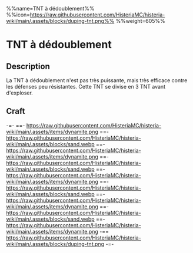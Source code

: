 %%name=TNT à dédoublement%%
%%icon=https://raw.githubusercontent.com/HisteriaMC/histeria-wiki/main/.assets/blocks/duping-tnt.png%%
%%weight=605%%

# TNT à dédoublement

## Description

La TNT à dédoublement n'est pas très puissante, mais très efficace contre les défenses peu résistantes. Cette TNT se divise en 3 TNT avant d'exploser.

## Craft 

-=-
 ==- https://raw.githubusercontent.com/HisteriaMC/histeria-wiki/main/.assets/items/dynamite.png
 ==- https://raw.githubusercontent.com/HisteriaMC/histeria-wiki/main/.assets/blocks/sand.webp
 ==- https://raw.githubusercontent.com/HisteriaMC/histeria-wiki/main/.assets/items/dynamite.png
 ==- https://raw.githubusercontent.com/HisteriaMC/histeria-wiki/main/.assets/blocks/sand.webp
 ==- https://raw.githubusercontent.com/HisteriaMC/histeria-wiki/main/.assets/items/dynamite.png
 ==- https://raw.githubusercontent.com/HisteriaMC/histeria-wiki/main/.assets/blocks/sand.webp
 ==- https://raw.githubusercontent.com/HisteriaMC/histeria-wiki/main/.assets/items/dynamite.png
 ==- https://raw.githubusercontent.com/HisteriaMC/histeria-wiki/main/.assets/blocks/sand.webp
 ==- https://raw.githubusercontent.com/HisteriaMC/histeria-wiki/main/.assets/items/dynamite.png
 -== https://raw.githubusercontent.com/HisteriaMC/histeria-wiki/main/.assets/blocks/duping-tnt.png
-=-
